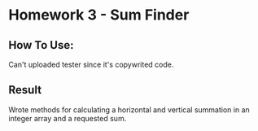 # Homework 3 - Sum Finder

## How To Use:
Can't uploaded tester since it's copywrited code.

## Result
Wrote methods for calculating a horizontal and vertical summation in an integer array and a requested sum.

